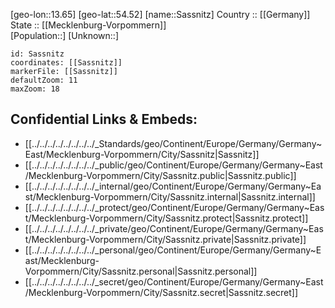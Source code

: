 ﻿---
location: [54.52,13.65] 
mapzoom: [7,12] 
mapmarker: city 
type: City
tags:
- geo/City


SpocWebEntityId: 33968
isDeleted: false
confidential: public

---
[geo-lon::13.65] 
[geo-lat::54.52] 
[name::Sassnitz] 
Country :: [[Germany]]  
State :: [[Mecklenburg-Vorpommern]]  
[Population::] 
[Unknown::] 


```leaflet
id: Sassnitz
coordinates: [[Sassnitz]] 
markerFile: [[Sassnitz]] 
defaultZoom: 11 
maxZoom: 18
```


## Confidential Links & Embeds: 
- [[../../../../../../../../_Standards/geo/Continent/Europe/Germany/Germany~East/Mecklenburg-Vorpommern/City/Sassnitz|Sassnitz]] 
- [[../../../../../../../../_public/geo/Continent/Europe/Germany/Germany~East/Mecklenburg-Vorpommern/City/Sassnitz.public|Sassnitz.public]] 
- [[../../../../../../../../_internal/geo/Continent/Europe/Germany/Germany~East/Mecklenburg-Vorpommern/City/Sassnitz.internal|Sassnitz.internal]] 
- [[../../../../../../../../_protect/geo/Continent/Europe/Germany/Germany~East/Mecklenburg-Vorpommern/City/Sassnitz.protect|Sassnitz.protect]] 
- [[../../../../../../../../_private/geo/Continent/Europe/Germany/Germany~East/Mecklenburg-Vorpommern/City/Sassnitz.private|Sassnitz.private]] 
- [[../../../../../../../../_personal/geo/Continent/Europe/Germany/Germany~East/Mecklenburg-Vorpommern/City/Sassnitz.personal|Sassnitz.personal]] 
- [[../../../../../../../../_secret/geo/Continent/Europe/Germany/Germany~East/Mecklenburg-Vorpommern/City/Sassnitz.secret|Sassnitz.secret]] 
